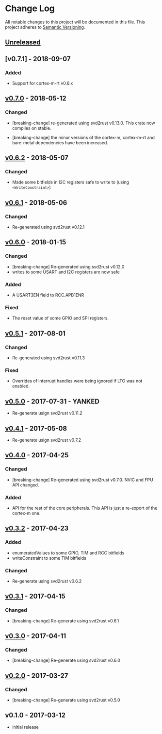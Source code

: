 # Change Log

All notable changes to this project will be documented in this file.
This project adheres to [Semantic Versioning](http://semver.org/).

## [Unreleased]

## [v0.7.1] - 2018-09-07

### Added

- Support for cortex-m-rt v0.6.x

## [v0.7.0] - 2018-05-12

### Changed

- [breaking-change] re-generated using svd2rust v0.13.0. This crate now compiles on stable.

- [breaking-change] the minor versions of the cortex-m, cortex-m-rt and bare-metal dependencies have
  been increased.

## [v0.6.2] - 2018-05-07

### Changed

- Made some bitfields in I2C registers safe to write to (using `<WriteConstraint>`)

## [v0.6.1] - 2018-05-06

### Changed

- Re-generated using svd2rust v0.12.1

## [v0.6.0] - 2018-01-15

### Changed

- [breaking-change] Re-generated using svd2rust v0.12.0
- writes to some USART and I2C registers are now safe

### Added

- A USART3EN field to RCC.APB1ENR

### Fixed

- The reset value of some GPIO and SPI registers.

## [v0.5.1] - 2017-08-01

### Changed

- Re-generated using svd2rust v0.11.3

### Fixed

- Overrides of interrupt handles were being ignored if LTO was not enabled.

## [v0.5.0] - 2017-07-31 - YANKED

- Re-generate usign svd2rust v0.11.2

## [v0.4.1] - 2017-05-08

- Re-generate usign svd2rust v0.7.2

## [v0.4.0] - 2017-04-25

### Changed

- [breaking-change] Re-generated using svd2rust v0.7.0. NVIC and FPU API
  changed.

### Added

- API for the rest of the core peripherals. This API is just a re-export of the
  cortex-m one.

## [v0.3.2] - 2017-04-23

### Added

- enumeratedValues to some GPIO, TIM and RCC bitfields
- writeConstraint to some TIM bitfields

### Changed

- Re-generate using svd2rust v0.6.2

## [v0.3.1] - 2017-04-15

### Changed

- [breaking-change] Re-generate using svd2rust v0.6.1

## [v0.3.0] - 2017-04-11

### Changed

- [breaking-change] Re-generate using svd2rust v0.6.0

## [v0.2.0] - 2017-03-27

### Changed

- [breaking-change] Re-generate using svd2rust v0.5.0

## v0.1.0 - 2017-03-12

- Initial release

[Unreleased]: https://github.com/japaric/stm32f30x/compare/v0.7.0...HEAD
[v0.7.0]: https://github.com/japaric/stm32f30x/compare/v0.6.2...v0.7.0
[v0.6.2]: https://github.com/japaric/stm32f30x/compare/v0.6.1...v0.6.2
[v0.6.1]: https://github.com/japaric/stm32f30x/compare/v0.6.0...v0.6.1
[v0.6.0]: https://github.com/japaric/stm32f30x/compare/v0.5.1...v0.6.0
[v0.5.1]: https://github.com/japaric/stm32f30x/compare/v0.5.0...v0.5.1
[v0.5.0]: https://github.com/japaric/stm32f30x/compare/v0.4.1...v0.5.0
[v0.4.1]: https://github.com/japaric/stm32f30x/compare/v0.4.0...v0.4.1
[v0.4.0]: https://github.com/japaric/stm32f30x/compare/v0.3.2...v0.4.0
[v0.3.2]: https://github.com/japaric/stm32f30x/compare/v0.3.1...v0.3.2
[v0.3.1]: https://github.com/japaric/stm32f30x/compare/v0.3.0...v0.3.1
[v0.3.0]: https://github.com/japaric/stm32f30x/compare/v0.2.0...v0.3.0
[v0.2.0]: https://github.com/japaric/stm32f30x/compare/v0.1.0...v0.2.0
